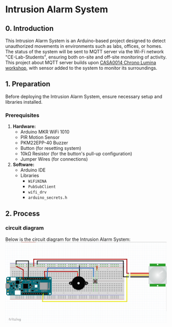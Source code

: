 # Intrusion Alarm System
## 0. Introduction
This Intrusion Alarm System is an Arduino-based project designed to detect unauthorized movements in environments such as labs, offices, or homes. The status of the system will be sent to MQTT server via the Wi-Fi network "CE-Lab-Students", ensuring both on-site and off-site monitoring of activity. This project about MQTT server builds upon [CASA0014 Chrono Lumina workshop](https://workshops.cetools.org/codelabs/CASA0014-L6-chrono-blinker/index.html?index=..%2F..casa0014#1), with sensor added to the system to monitor its surroundings.
## 1. Preparation
Before deploying the Intrusion Alarm System, ensure necessary setup and libraries installed.

### Prerequisites  
1. **Hardware:**  
   + Arduino MKR WiFi 1010  
   + PIR Motion Sensor  
   + PKM22EPP-40 Buzzer  
   + Button (for resetting system)  
   + 10kΩ Resistor (for the button's pull-up configuration)  
   + Jumper Wires (for connections) 
2. **Software:**  
   + Arduino IDE
   + Libraries
     - `WiFiNINA`  
     - `PubSubClient`
     - `wifi_drv` 
     - `arduino_secrets.h`

## 2. Process
### circuit diagram
Below is the circuit diagram for the Intrusion Alarm System:
![Circuit Diagram](image/circuit%20diagram.png)
